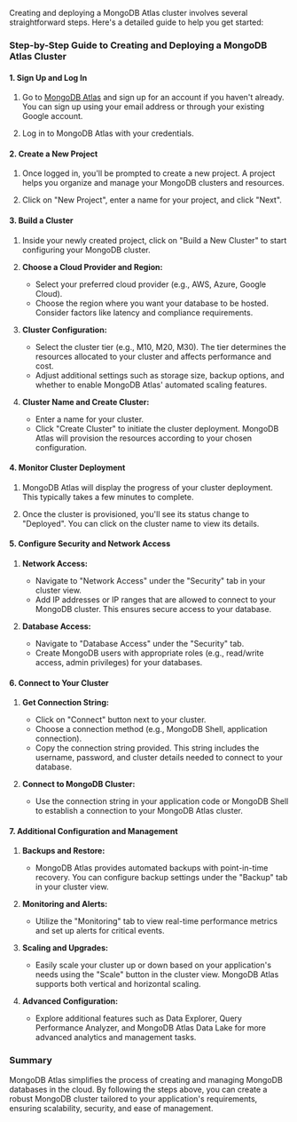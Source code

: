 Creating and deploying a MongoDB Atlas cluster involves several straightforward steps. Here's a detailed guide to help you get started:

### Step-by-Step Guide to Creating and Deploying a MongoDB Atlas Cluster

#### 1. **Sign Up and Log In**

1. Go to [MongoDB Atlas](https://www.mongodb.com/cloud/atlas) and sign up for an account if you haven't already. You can sign up using your email address or through your existing Google account.

2. Log in to MongoDB Atlas with your credentials.

#### 2. **Create a New Project**

1. Once logged in, you'll be prompted to create a new project. A project helps you organize and manage your MongoDB clusters and resources.

2. Click on "New Project", enter a name for your project, and click "Next".

#### 3. **Build a Cluster**

1. Inside your newly created project, click on "Build a New Cluster" to start configuring your MongoDB cluster.

2. **Choose a Cloud Provider and Region:**
   - Select your preferred cloud provider (e.g., AWS, Azure, Google Cloud).
   - Choose the region where you want your database to be hosted. Consider factors like latency and compliance requirements.

3. **Cluster Configuration:**
   - Select the cluster tier (e.g., M10, M20, M30). The tier determines the resources allocated to your cluster and affects performance and cost.
   - Adjust additional settings such as storage size, backup options, and whether to enable MongoDB Atlas' automated scaling features.

4. **Cluster Name and Create Cluster:**
   - Enter a name for your cluster.
   - Click "Create Cluster" to initiate the cluster deployment. MongoDB Atlas will provision the resources according to your chosen configuration.

#### 4. **Monitor Cluster Deployment**

1. MongoDB Atlas will display the progress of your cluster deployment. This typically takes a few minutes to complete.

2. Once the cluster is provisioned, you'll see its status change to "Deployed". You can click on the cluster name to view its details.

#### 5. **Configure Security and Network Access**

1. **Network Access:**
   - Navigate to "Network Access" under the "Security" tab in your cluster view.
   - Add IP addresses or IP ranges that are allowed to connect to your MongoDB cluster. This ensures secure access to your database.

2. **Database Access:**
   - Navigate to "Database Access" under the "Security" tab.
   - Create MongoDB users with appropriate roles (e.g., read/write access, admin privileges) for your databases.

#### 6. **Connect to Your Cluster**

1. **Get Connection String:**
   - Click on "Connect" button next to your cluster.
   - Choose a connection method (e.g., MongoDB Shell, application connection).
   - Copy the connection string provided. This string includes the username, password, and cluster details needed to connect to your database.

2. **Connect to MongoDB Cluster:**
   - Use the connection string in your application code or MongoDB Shell to establish a connection to your MongoDB Atlas cluster.

#### 7. **Additional Configuration and Management**

1. **Backups and Restore:**
   - MongoDB Atlas provides automated backups with point-in-time recovery. You can configure backup settings under the "Backup" tab in your cluster view.

2. **Monitoring and Alerts:**
   - Utilize the "Monitoring" tab to view real-time performance metrics and set up alerts for critical events.

3. **Scaling and Upgrades:**
   - Easily scale your cluster up or down based on your application's needs using the "Scale" button in the cluster view. MongoDB Atlas supports both vertical and horizontal scaling.

4. **Advanced Configuration:**
   - Explore additional features such as Data Explorer, Query Performance Analyzer, and MongoDB Atlas Data Lake for more advanced analytics and management tasks.

### Summary

MongoDB Atlas simplifies the process of creating and managing MongoDB databases in the cloud. By following the steps above, you can create a robust MongoDB cluster tailored to your application's requirements, ensuring scalability, security, and ease of management.